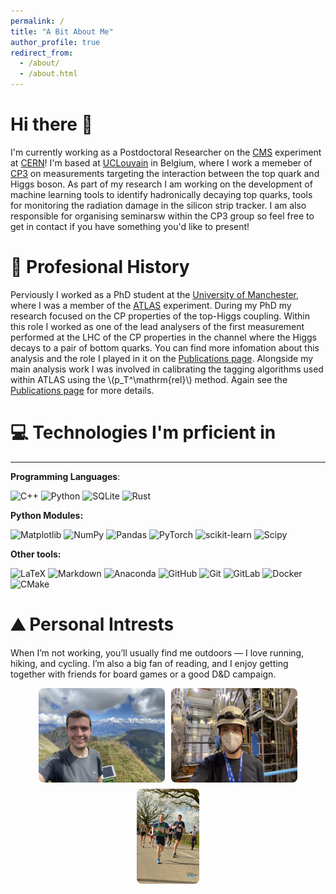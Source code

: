 ```yaml
---
permalink: /
title: "A Bit About Me"
author_profile: true
redirect_from: 
  - /about/
  - /about.html
---
```


Hi there 👋
======
I'm currently working as a Postdoctoral Researcher on the [CMS](https://cms.cern) experiment at [CERN](https://home.cern)! I'm based at [UCLouvain](https://www.uclouvain.be/en) in Belgium, where I work a memeber of [CP3](https://cp3.irmp.ucl.ac.be/public/member/814/en) on measurements targeting the interaction between the top quark and Higgs boson. As part of my research I am working on the development of machine learning tools to identify hadronically decaying top quarks, tools for monitoring the radiation damage in the silicon strip tracker. I am also responsible for organising seminarsw within the CP3 group so feel free to get in contact if you have something you'd like to present! 

:briefcase: Profesional History
======
Perviously I worked as a PhD student at the [University of Manchester](https://www.hep.manchester.ac.uk), where I was a member of the [ATLAS](https://atlas.cern) experiment. During my PhD my research focused on the CP properties of the top-Higgs coupling. Within this role I worked as one of the lead analysers of the first measurement performed at the LHC of the CP properties in the channel where the Higgs decays to a pair of bottom quarks. You can find more infomation about this analysis and the role I played in it on the [Publications page](https://zaklawrence.github.io/Zak-Lawrence.github.io/publications/). Alongside my main analysis work I was involved in calibrating the tagging algorithms used within ATLAS using the \\(p_T^\mathrm{rel}\\) method. Again see the [Publications page](https://zaklawrence.github.io/Zak-Lawrence.github.io/publications/) for more details. 

:computer: Technologies I'm prficient in
======
---
**Programming Languages**: 

![C++](https://img.shields.io/badge/c++-%2300599C.svg?style=for-the-badge&logo=c%2B%2B&logoColor=white) ![Python](https://img.shields.io/badge/python-3670A0?style=for-the-badge&logo=python&logoColor=ffdd54) ![SQLite](https://img.shields.io/badge/sqlite-%2307405e.svg?style=for-the-badge&logo=sqlite&logoColor=white) ![Rust](https://img.shields.io/badge/rust-%23000000.svg?style=for-the-badge&logo=rust&logoColor=white) 

**Python Modules:**

![Matplotlib](https://img.shields.io/badge/Matplotlib-%23ffffff.svg?style=for-the-badge&logo=Matplotlib&logoColor=black) ![NumPy](https://img.shields.io/badge/numpy-%23013243.svg?style=for-the-badge&logo=numpy&logoColor=white) ![Pandas](https://img.shields.io/badge/pandas-%23150458.svg?style=for-the-badge&logo=pandas&logoColor=white) ![PyTorch](https://img.shields.io/badge/PyTorch-%23EE4C2C.svg?style=for-the-badge&logo=PyTorch&logoColor=white) ![scikit-learn](https://img.shields.io/badge/scikit--learn-%23F7931E.svg?style=for-the-badge&logo=scikit-learn&logoColor=white) ![Scipy](https://img.shields.io/badge/SciPy-%230C55A5.svg?style=for-the-badge&logo=scipy&logoColor=%white)

**Other tools:**

![LaTeX](https://img.shields.io/badge/latex-%23008080.svg?style=for-the-badge&logo=latex&logoColor=white) ![Markdown](https://img.shields.io/badge/markdown-%23000000.svg?style=for-the-badge&logo=markdown&logoColor=white)  ![Anaconda](https://img.shields.io/badge/Anaconda-%2344A833.svg?style=for-the-badge&logo=anaconda&logoColor=white) ![GitHub](https://img.shields.io/badge/github-%23121011.svg?style=for-the-badge&logo=github&logoColor=white) ![Git](https://img.shields.io/badge/git-%23F05033.svg?style=for-the-badge&logo=git&logoColor=white) ![GitLab](https://img.shields.io/badge/gitlab-%23181717.svg?style=for-the-badge&logo=gitlab&logoColor=white) ![Docker](https://img.shields.io/badge/docker-%230db7ed.svg?style=for-the-badge&logo=docker&logoColor=white) ![CMake](https://img.shields.io/badge/CMake-%23008FBA.svg?style=for-the-badge&logo=cmake&logoColor=white)


:mountain: Personal Intrests
======
When I’m not working, you’ll usually find me outdoors — I love running, hiking, and cycling. I’m also a big fan of reading, and I enjoy getting together with friends for board games or a good D&D campaign.

<div style="display: flex; justify-content: center; gap: 10px; flex-wrap: wrap;">
  <img src="images/IMG_6024.jpg" alt="Image hiking" style="max-width: 40%; height: auto; border-radius: 8px;" />
  <img src="images/IMG_3174.jpg" alt="Image ATLAS" style="max-width: 40%; height: auto; border-radius: 8px;" />
  <img src="images/IMG_8825.JPG" alt="Image Running" style="max-width: 20%; height: auto; border-radius: 8px;" />
</div>
